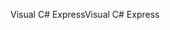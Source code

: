 <span data-ttu-id="4e383-101">Visual C# Express</span><span class="sxs-lookup"><span data-stu-id="4e383-101">Visual C# Express</span></span>
